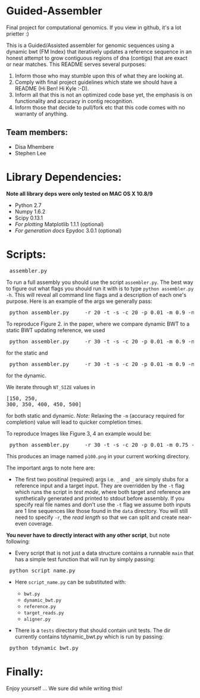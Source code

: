Guided-Assembler
================

Final project for computational genomics. If you view in github, it's a lot prietter :)

This is a Guided/Assisted assembler for genomic sequences using a dynamic bwt (FM Index) that iteratively updates a reference sequence in an honest attempt to grow contiguous regions of dna (contigs) that are exact or near matches. This README serves several purposes:


1. Inform those who may stumble upon this of what they are looking at.
2. Comply with final project guidelines which state we should have a README (Hi Ben! Hi Kyle :-D).
3. Inform all that this is not an optimized code base yet, the emphasis is on functionality and accuracy in contig recognition.
4. Inform those that decide to pull/fork etc that this code comes with no warranty of anything.

Team members:
--------------
- Disa Mhembere
- Stephen Lee

Library Dependencies:
=====================
**Note all library deps were only tested on MAC OS X 10.8/9**

- Python 2.7
- Numpy 1.6.2
- Scipy 0.13.1
- *For plotting* Matplotlib 1.1.1 (optional)
- *For generation docs* Epydoc 3.0.1 (optional)

Scripts:
========

<pre> assembler.py </pre>
To run a full assembly you should use the script `assembler.py`. The best way to figure out what flags you should run it with is to type `python assembler.py -h`. This will reveal all command line flags and a description of each one's purpose. Here is an example of the args we generally pass:
<pre> python assembler.py _ _ -r 20 -t -s -c 20 -p 0.01 -m 0.9 -n 100 -C 0.6 -e </pre>

To reproduce Figure 2. in the paper, where we compare dynamic BWT to a static BWT updating reference, we used 
<pre> python assembler.py _ _ -r 30 -t -s -c 20 -p 0.01 -m 0.9 -n NT_SIZE -C 0.5 -e -O1 </pre> 
for the static and
<pre> python assembler.py _ _ -r 30 -t -s -c 20 -p 0.01 -m 0.9 -n NT_SIZE -C 0.5 -e </pre>  for the dynamic.

We iterate through `NT_SIZE` values in <pre>[150, 250, 300, 350, 400, 450, 500]</pre> for both static and dynamic.
*Note:* Relaxing the `-m` (accuracy required for completion) value will lead to quicker completion times.

To reproduce Images like Figure 3, 4 an example would be:
<pre> python assembler.py _ _ -r 30 -t -s -c 20 -p 0.01 -m 0.75 -n 100 -C 0.5 -e -P -S -F p100 </pre>  
This produces an image named `p100.png` in your current working directory.

The important args to note here are:
- The first two positinal (required) args i.e. `_` and `_` are simply stubs for a reference input and a target input. They are overridden by the `-t` flag which runs the script in *test mode*, where both target and reference are synthetically generated and printed to stdout before assembly. If you specify real file names and don't use the `-t` flag we assume both inputs are 1 line sequences like those found in the `data` directory. You will still need to specify `-r`, the *read length* so that we can split and create near-even coverage.

**You never have to directly interact with any other script**, but note following:
- Every script that is not just a data structure contains a runnable `main` that has a simple test function that will run by simply passing:
<pre> python script_name.py </pre>
  - Here `script_name.py` can be substituted with: 
    - `bwt.py`
    - `dynamic_bwt.py`
    - `reference.py`
    - `target_reads.py`
    - `aligner.py`

- There is a `tests` directory that should contain unit tests. The dir currently contains tdynamic_bwt.py which is run by passing:
<pre> python tdynamic_bwt.py </pre>

Finally:
========
Enjoy yourself ... We sure did while writing this!
